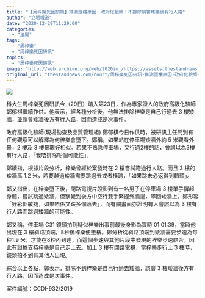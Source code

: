 ```yaml
---
title: "【周梓樂死因研訊】推測墮樓原因　政府化驗師：不排除誤會矮牆後有行人路"
author: "立場報道"
date: "2020-12-29T11:29:00"
categories:
  - "法庭"
tags:
  - "周梓樂"
  - "周梓樂死因研訊"
topics:
  - "周梓樂死因研訊"
image: "http://web.archive.org/web/2020im_/https://assets.thestandnews.com/media/photos/20201SDADFV228-15_iCIJy_62C9Rwc.png"
original_url: "thestandnews.com/court/周梓樂死因研訊-推測墮樓原因-政府化驗師-不排除梓樂誤會矮牆後有行人路"
---
```

![](http://web.archive.org/web/2020im_/https://assets.thestandnews.com/media/photos/20201SDADFV228-15_iCIJy_62C9Rwc.png)

科大生周梓樂死因研訊今（29日）踏入第23日，作為專家證人的政府高級化驗師鄭郁棋繼續作供。他表示，經各種分析後，他無法排除梓樂是自己行過去 3 樓矮牆，並誤會矮牆後方有行人路，因而造成是次事件。

政府高級化驗師(現場勘查及品質管理組) 鄭郁棋今日作供時，被研訊主任問到有仼何觀察可以解釋為何梓樂會墮下。鄭稱，如果站在停車場矮牆外約 5 米觀看外景，2 樓及 3 樓景觀好相似。若果不熟悉停車場，又行過2樓的話，會誤以為3樓有行人路，「我唔排除呢個可能性」。

鄭續指，根據片段分析，梓樂曾經於案發時在 2 樓嘗試跨過行人路。而且 3 樓的矮牆高 1.2 米，若要越過矮牆需要跳過去或者橫跨，「如果跳未必返得到轉頭」。

鄭又指出，在梓樂墮下後，閉路電視片段影到有一名男子在停車場 3 樓單手撐起身體，嘗試跳過矮牆，但察覺到後方中空行雙手緊握外牆邊，攀回矮牆上。鄭形容「好彩佢敏捷，如果唔係又跌多個落去」，而有關畫面亦證明有人會誤以為 3 樓有行人路而跳過矮牆的可能性。

鄭又稱，停車場 C31 鏡頭拍到疑似梓樂出事前最後身影為實時 01:01:39，當時他出現在 3 樓斜路頂端，8秒後梓樂便墮樓。鄭分析從斜路頂端到矮牆需要步速為每秒1.9 米，才能在8秒內到達，而這個步速與其他片段中發現的梓樂步速脗合，因此有證據支持梓樂是自己走上去。加上 3 樓有閉路電視，當梓樂步行上 3 樓時，鏡頭拍不到有其他人出現。

綜合以上各點，鄭表示，排除不到梓樂是自己行過去矮牆，誤會 3 樓矮牆後方有行人路，因而造成是次事件。

案件編號：CCDI-932/2019